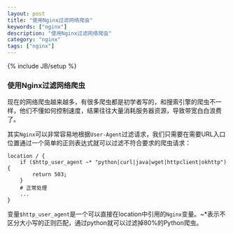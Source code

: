 ```yaml
---
layout: post
title: "使用Nginx过滤网络爬虫"
keywords: ["nginx"]
description: "使用Nginx过滤网络爬虫"
category: "nginx"
tags: ["nginx"]
---
```

{% include JB/setup %}

### 使用Nginx过滤网络爬虫

现在的网络爬虫越来越多，有很多爬虫都是初学者写的，和搜索引擎的爬虫不一样，他们不懂如何控制速度，结果往往大量消耗服务器资源，导致带宽白白浪费了。

其实`Nginx`可以非常容易地根据`User-Agent`过滤请求，我们只需要在需要URL入口位置通过一个简单的正则表达式就可以过滤不符合要求的爬虫请求：

```
location / {
    if ($http_user_agent ~* "python|curl|java|wget|httpclient|okhttp") {
        return 503;
    }
    # 正常处理
    ...
}
```
变量`$http_user_agent`是一个可以直接在location中引用的`Nginx`变量。~*表示不区分大小写的正则匹配，通过python就可以过滤掉80%的Python爬虫。